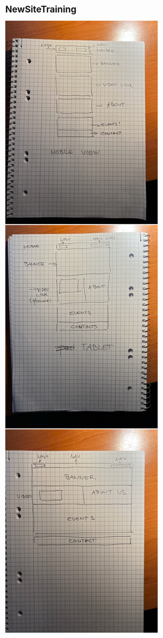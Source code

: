 # NewSiteTraining



<img src="img/IMG_0886.jpg" alt="Mobile">
<img src="img/IMG_0887.jpg" alt="Mobile">
<img src="img/IMG_0888.jpg" alt="Mobile">